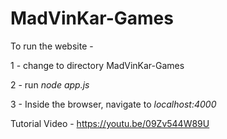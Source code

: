 # MadVinKar-Games

To run the website - 

1 - change to directory MadVinKar-Games

2 - run *node app.js*

3 - Inside the browser, navigate to *localhost:4000*

Tutorial Video - https://youtu.be/09Zv544W89U